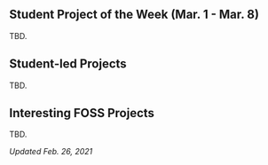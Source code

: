 <!--General format guidelines:
    -- Projects in this repository are intended to offer students (and casual observers) a way to break into contributing to open source.
    -- The projects included MUST be ones which you feel would provide students an opportunity to fork, commit, and make a PR.
    -- This applies to both student-led projects and general interesting FOSS you find around the web.

//Student-Led Project Example:
//Enter a brief description of the project below, in plaintext. No special Markdown bits.
//Optional: list project technologies used between asterisks to let users find projects they can contribute to easier.
    * [My Project](https://example.com) -- Created by [Student McStudentFace](https://github.com/enterProfileLinkHere) | use commas if multiple contributors/team project
    A game of Hangman written, with multiple levels of difficulty and interfaces for both desktop and web.
    *Java, HTML, CSS, JavaScript*



//Interesting FOSS Projects Example -- for all NON-STUDENT projects you find interesting:
//Enter a brief description of the project below, in plaintext. No special Markdown bits.
//Optional: list project technologies used between asterisks to let users find projects they can contribute to easier.
    * [Project Name](https://example.com) 
    A simple open source calculator.
    *Python, Django, HTML, CSS, JavaScript*
-->

## Student Project of the Week (Mar. 1 - Mar. 8)
TBD.

## Student-led Projects
TBD.

## Interesting FOSS Projects
TBD.

*Updated Feb. 26, 2021*